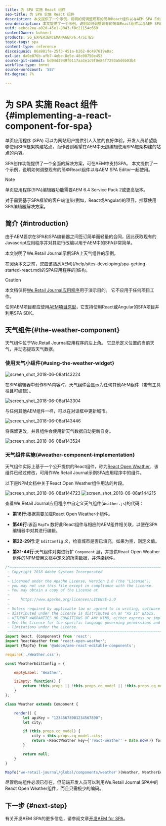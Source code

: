 ```yaml
---
title: 为 SPA 实施 React 组件
seo-title: 为 SPA 实施 React 组件
description: 本文提供了一个示例，说明如何调整现有的简单React组件以与AEM SPA Editor一起使用。
seo-description: 本文提供了一个示例，说明如何调整现有的简单React组件以与AEM SPA Editor一起使用。
uuid: aebca2ea-a020-45e1-8043-f8c21154c660
contentOwner: bohnert
products: SG_EXPERIENCEMANAGER/6.4/SITES
topic-tags: spa
content-type: reference
discoiquuid: 86a981fe-25f3-451a-b262-8c497619e0ac
exl-id: da0e076b-afb7-4ebe-8e5e-48c00750e453
source-git-commit: bd94d3949f0117aa3e1c9f0e84f7293a5d6b03b4
workflow-type: tm+mt
source-wordcount: '587'
ht-degree: 7%

---
```


# 为 SPA 实施 React 组件{#implementing-a-react-component-for-spa}

单页应用程序 (SPA) 可以为网站用户提供引人入胜的良好体验。开发人员希望能够使用SPA框架构建站点，而作者则希望在AEM中无缝编辑使用SPA框架构建的站点的内容。

SPA创作功能提供了一个全面的解决方案，可在AEM中支持SPA。 本文提供了一个示例，说明如何调整现有的简单React组件以与AEM SPA Editor一起使用。

>[!NOTE]
>单页应用程序(SPA)编辑器功能需要AEM 6.4 Service Pack 2或更高版本。
>
>对于需要基于SPA框架的客户端渲染(例如，React或Angular)的项目，推荐使用SPA编辑器解决方案。

## 简介 {#introduction}

由于AEM要求在SPA和SPA编辑器之间签订简单而轻量的合同，因此获取现有的Javascript应用程序并对其进行改编以用于AEM中的SPA非常简单。

本文说明了We.Retail Journal示例SPA上天气组件的示例。

在阅读本文之前，您应该熟悉AEM](/help/sites-developing/spa-getting-started-react.md)的SPA应用程序的[结构。

>[!CAUTION]
>本文档仅将[We.Retail Journal应用程序](https://github.com/Adobe-Marketing-Cloud/aem-sample-we-retail-journal)用于演示目的。 它不应用于任何项目工作。
>
>任何AEM项目都应使用[AEM项目原型](https://docs.adobe.com/content/help/zh-Hans/experience-manager-core-components/using/developing/archetype/overview.html)，它支持使用React或Angular的SPA项目并利用SPA SDK。

## 天气组件{#the-weather-component}

天气组件位于We.Retail Journal应用程序的左上角。 它显示定义位置的当前天气，并动态提取天气数据。

### 使用天气小组件{#using-the-weather-widget}

![screen_shot_2018-06-08at143224](assets/screen_shot_2018-06-08at143224.png)

在SPA编辑器中创作SPA内容时，天气组件会显示为任何其他AEM组件（带有工具栏且可编辑）。

![screen_shot_2018-06-08at143304](assets/screen_shot_2018-06-08at143304.png)

与任何其他AEM组件一样，可以在对话框中更新城市。

![screen_shot_2018-06-08at143446](assets/screen_shot_2018-06-08at143446.png)

将保留更改，并且组件会使用新天气数据自动更新自身。

![screen_shot_2018-06-08at143524](assets/screen_shot_2018-06-08at143524.png)

### 天气组件实施{#weather-component-implementation}

天气组件实际上基于一个公开提供的React组件，称为[React Open Weather](https://www.npmjs.com/package/react-open-weather)，该组件已经过修改，可用作We.Retail Journal示例SPA应用程序中的组件。

以下是NPM文档中关于React Open Weather组件用法的片段。

![screen_shot_2018-06-08at144723](assets/screen_shot_2018-06-08at144723.png) ![screen_shot_2018-06-08at144215](assets/screen_shot_2018-06-08at144215.png)

查看We.Retail Journal应用程序中自定义天气组件(`Weather.js`)的代码：

* **第16行**:根据需要加载React Open Weather小组件。
* **第46行**:该函 `MapTo` 数将此React组件与相应的AEM组件相关联，以便在SPA编辑器中对其进行编辑。

* **第22-29行**:定 `EditConfig` 义，检查城市是否已填充，如果为空，则定义值。

* **第31-44行**:天气组件对类进行扩 `Component` 展，并提供React Open Weather组件的NPM使用文档中定义的所需数据，并渲染组件。

```javascript
/*~~~~~~~~~~~~~~~~~~~~~~~~~~~~~~~~~~~~~~~~~~~~~~~~~~~~~~~~~~~~~~~~~~~~~~~~~~~~~~
 ~ Copyright 2018 Adobe Systems Incorporated
 ~
 ~ Licensed under the Apache License, Version 2.0 (the "License");
 ~ you may not use this file except in compliance with the License.
 ~ You may obtain a copy of the License at
 ~
 ~     https://www.apache.org/licenses/LICENSE-2.0
 ~
 ~ Unless required by applicable law or agreed to in writing, software
 ~ distributed under the License is distributed on an "AS IS" BASIS,
 ~ WITHOUT WARRANTIES OR CONDITIONS OF ANY KIND, either express or implied.
 ~ See the License for the specific language governing permissions and
 ~ limitations under the License.
 ~~~~~~~~~~~~~~~~~~~~~~~~~~~~~~~~~~~~~~~~~~~~~~~~~~~~~~~~~~~~~~~~~~~~~~~~~~~~~*/
import React, {Component} from 'react';
import ReactWeather from 'react-open-weather';
import {MapTo} from '@adobe/aem-react-editable-components';

require('./Weather.css');

const WeatherEditConfig = {

    emptyLabel: 'Weather',

    isEmpty: function() {
        return !this.props || !this.props.cq_model || !this.props.cq_model.city || this.props.cq_model.city.trim().length < 1;
    }
};

class Weather extends Component {

    render() {
        let apiKey = "12345678901234567890";
        let city;

        if (this.props.cq_model) {
            city = this.props.cq_model.city;
            return <ReactWeather key={'react-weather' + Date.now()} forecast="today" apikey={apiKey} type="city" city={city} />
        }

        return null;
    }
}

MapTo('we-retail-journal/global/components/weather')(Weather, WeatherEditConfig);
```

尽管后端组件必须已存在，但前端开发人员可以利用We.Retail Journal SPA中的React Open Weather组件，而且只需极少的编码。

## 下一步 {#next-step}

有关开发AEM SPA的更多信息，请参阅文章[开发AEM for SPA](/help/sites-developing/spa-architecture.md)。
